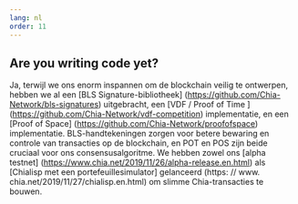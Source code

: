 ```yaml
---
lang: nl
order: 11
---
```


Are you writing code yet?
-----------------------

Ja, terwijl we ons enorm inspannen om de blockchain veilig te ontwerpen, hebben we al een [BLS Signature-bibliotheek] (https://github.com/Chia-Network/bls-signatures) uitgebracht, een [VDF / Proof of Time ] (https://github.com/Chia-Network/vdf-competition) implementatie, en een [Proof of Space] (https://github.com/Chia-Network/proofofspace) implementatie. BLS-handtekeningen zorgen voor betere bewaring en controle van transacties op de blockchain, en POT en POS zijn beide cruciaal voor ons consensusalgoritme. We hebben zowel ons [alpha testnet] (https://www.chia.net/2019/11/26/alpha-release.en.html) als [Chialisp met een portefeuillesimulator] gelanceerd (https: // www. chia.net/2019/11/27/chialisp.en.html) om slimme Chia-transacties te bouwen.
